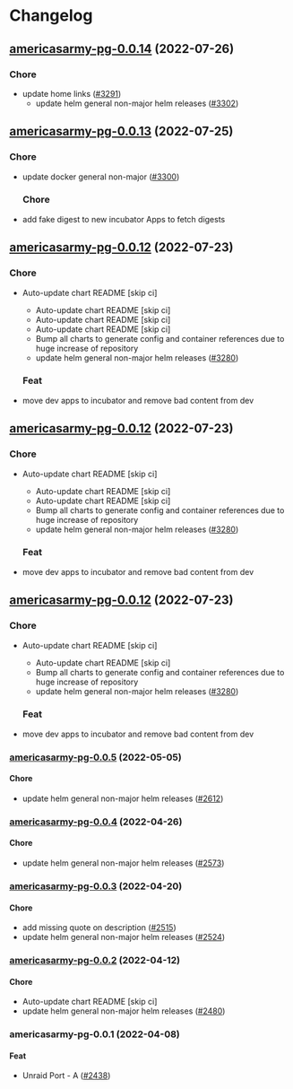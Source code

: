 # Changelog



## [americasarmy-pg-0.0.14](https://github.com/truecharts/apps/compare/americasarmy-pg-0.0.13...americasarmy-pg-0.0.14) (2022-07-26)

### Chore

- update home links ([#3291](https://github.com/truecharts/apps/issues/3291))
  - update helm general non-major helm releases ([#3302](https://github.com/truecharts/apps/issues/3302))




## [americasarmy-pg-0.0.13](https://github.com/truecharts/apps/compare/americasarmy-pg-0.0.12...americasarmy-pg-0.0.13) (2022-07-25)

### Chore

- update docker general non-major ([#3300](https://github.com/truecharts/apps/issues/3300))

  ### Chore

- add fake digest to new incubator Apps to fetch digests




## [americasarmy-pg-0.0.12](https://github.com/truecharts/apps/compare/americasarmy-pg-0.0.11...americasarmy-pg-0.0.12) (2022-07-23)

### Chore

- Auto-update chart README [skip ci]
  - Auto-update chart README [skip ci]
  - Auto-update chart README [skip ci]
  - Auto-update chart README [skip ci]
  - Bump all charts to generate config and container references due to huge increase of repository
  - update helm general non-major helm releases ([#3280](https://github.com/truecharts/apps/issues/3280))

  ### Feat

- move dev apps to incubator and remove bad content from dev




## [americasarmy-pg-0.0.12](https://github.com/truecharts/apps/compare/americasarmy-pg-0.0.11...americasarmy-pg-0.0.12) (2022-07-23)

### Chore

- Auto-update chart README [skip ci]
  - Auto-update chart README [skip ci]
  - Auto-update chart README [skip ci]
  - Bump all charts to generate config and container references due to huge increase of repository
  - update helm general non-major helm releases ([#3280](https://github.com/truecharts/apps/issues/3280))

  ### Feat

- move dev apps to incubator and remove bad content from dev




## [americasarmy-pg-0.0.12](https://github.com/truecharts/apps/compare/americasarmy-pg-0.0.11...americasarmy-pg-0.0.12) (2022-07-23)

### Chore

- Auto-update chart README [skip ci]
  - Auto-update chart README [skip ci]
  - Bump all charts to generate config and container references due to huge increase of repository
  - update helm general non-major helm releases ([#3280](https://github.com/truecharts/apps/issues/3280))

  ### Feat

- move dev apps to incubator and remove bad content from dev







<a name="americasarmy-pg-0.0.5"></a>
### [americasarmy-pg-0.0.5](https://github.com/truecharts/apps/compare/americasarmy-pg-0.0.4...americasarmy-pg-0.0.5) (2022-05-05)

#### Chore

* update helm general non-major helm releases ([#2612](https://github.com/truecharts/apps/issues/2612))



<a name="americasarmy-pg-0.0.4"></a>
### [americasarmy-pg-0.0.4](https://github.com/truecharts/apps/compare/americasarmy-pg-0.0.3...americasarmy-pg-0.0.4) (2022-04-26)

#### Chore

* update helm general non-major helm releases ([#2573](https://github.com/truecharts/apps/issues/2573))



<a name="americasarmy-pg-0.0.3"></a>
### [americasarmy-pg-0.0.3](https://github.com/truecharts/apps/compare/americasarmy-pg-0.0.2...americasarmy-pg-0.0.3) (2022-04-20)

#### Chore

* add missing quote on description ([#2515](https://github.com/truecharts/apps/issues/2515))
* update helm general non-major helm releases ([#2524](https://github.com/truecharts/apps/issues/2524))



<a name="americasarmy-pg-0.0.2"></a>
### [americasarmy-pg-0.0.2](https://github.com/truecharts/apps/compare/americasarmy-pg-0.0.1...americasarmy-pg-0.0.2) (2022-04-12)

#### Chore

* Auto-update chart README [skip ci]
* update helm general non-major helm releases ([#2480](https://github.com/truecharts/apps/issues/2480))



<a name="americasarmy-pg-0.0.1"></a>
### americasarmy-pg-0.0.1 (2022-04-08)

#### Feat

* Unraid Port - A ([#2438](https://github.com/truecharts/apps/issues/2438))
